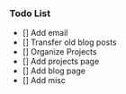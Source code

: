 
### Todo List

- [] Add email 
- [] Transfer old blog posts
- [] Organize Projects
- [] Add projects page
- [] Add blog page
- [] Add misc  

